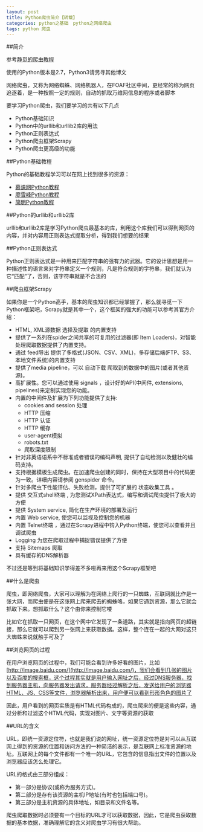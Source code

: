 ```yaml
---
layout: post
title: Python爬虫简介【转载】
categories: python之基础　python之网络爬虫
tags: python 爬虫
---
```


##简介

参考[静觅的爬虫教程](http://cuiqingcai.com/1052.html)

使用的Python版本是2.7，Python3请另寻其他博文

网络爬虫，又称为网络蜘蛛、网络机器人，在FOAF社区中间，更经常的称为网页追逐着，是一种按照一定的规则，自动的抓取万维网信息的程序或者脚本

要学习Python爬虫，我们要学习的共有以下几点

* Python基础知识
* Python中的urllib和urllib2库的用法
* Python正则表达式
* Python爬虫框架Scrapy
* Python爬虫更高级的功能

##Python基础教程

Python的基础教程学习可以在网上找到很多的资源：

* [慕课网Python教程](http://www.imooc.com/view/177)
* [廖雪峰Python教程](http://www.liaoxuefeng.com/wiki/001374738125095c955c1e6d8bb493182103fac9270762a000)
* [简明Python教程](http://woodpecker.org.cn/abyteofpython_cn/chinese/pr01.html#s01)

##Python的urllib和urllib2库

urllib和urllib2库是学习Python爬虫最基本的库，利用这个库我们可以得到网页的内容，并对内容用正则表达式提取分析，得到我们想要的结果

##Python正则表达式

Python正则表达式是一种用来匹配字符串的强有力的武器。它的设计思想是用一种描述性的语言来对字符串定义一个规则，凡是符合规则的字符串，我们就认为它“匹配”了，否则，该字符串就是不合法的

##爬虫框架Scrapy

如果你是一个Python高手，基本的爬虫知识都已经掌握了，那么就寻觅一下Python框架吧，Scrapy就是其中一个，这个框架的强大的功能可以参考其官方介绍：

* HTML, XML源数据 选择及提取 的内置支持
* 提供了一系列在spider之间共享的可复用的过滤器(即 Item Loaders)，对智能处理爬取数据提供了内置支持。
* 通过 feed导出 提供了多格式(JSON、CSV、XML)，多存储后端(FTP、S3、本地文件系统)的内置支持
* 提供了media pipeline，可以 自动下载 爬取到的数据中的图片(或者其他资源)。
* 高扩展性。您可以通过使用 signals ，设计好的API(中间件, extensions, pipelines)来定制实现您的功能。
* 内置的中间件及扩展为下列功能提供了支持:
	* cookies and session 处理
	* HTTP 压缩
	* HTTP 认证
	* HTTP 缓存
	* user-agent模拟
	* robots.txt
	* 爬取深度限制
* 针对非英语语系中不标准或者错误的编码声明, 提供了自动检测以及健壮的编码支持。
* 支持根据模板生成爬虫。在加速爬虫创建的同时，保持在大型项目中的代码更为一致。详细内容请参阅 genspider 命令。
* 针对多爬虫下性能评估、失败检测，提供了可扩展的 状态收集工具 。
* 提供 交互式shell终端 , 为您测试XPath表达式，编写和调试爬虫提供了极大的方便
* 提供 System service, 简化在生产环境的部署及运行
* 内置 Web service, 使您可以监视及控制您的机器
* 内置 Telnet终端 ，通过在Scrapy进程中钩入Python终端，使您可以查看并且调试爬虫
* Logging 为您在爬取过程中捕捉错误提供了方便
* 支持 Sitemaps 爬取
* 具有缓存的DNS解析器

不过还是等到将基础知识学得差不多啦再来用这个Scrapy框架吧

##什么是爬虫

爬虫，即网络爬虫，大家可以理解为在网络上爬行的一只蜘蛛，互联网就比作是一张大网，而爬虫便是在这张网上爬来爬去的蜘蛛咯，如果它遇到资源，那么它就会抓取下来。想抓取什么？这个由你来控制它喽

比如它在抓取一只网页，在这个网中它发现了一条道路，其实就是指向网页的超链接，那么它就可以爬到另一张网上来获取数据。这样，整个连在一起的大网对这只大蜘蛛来说就触手可及了

##浏览网页的过程

在用户浏览网页的过程中，我们可能会看到许多好看的图片，比如[http://image.baidu.com/](http://image.baidu.com/)，我们会看到几张的图片以及百度的搜索框，这个过程其实就是用户输入网址之后，经过DNS服务器，找到服务器主机，向服务器发出请求，服务器经过解析之后，发送给用户的浏览器HTML、JS、CSS等文件，浏览器解析出来，用户便可以看到形形色色的图片了

因此，用户看到的网页实质是有HTML代码构成的，爬虫爬来的便是这些内容，通过分析和过滤这个HTML代码，实现对图片、文字等资源的获取

##URL的含义

URL，即统一资源定位符，也就是我们说的网址，统一资源定位符是对可以从互联网上得到的资源的位置和访问方法的一种简洁的表示，是互联网上标准资源的地址。互联网上的每个文件都有一个唯一的URL，它包含的信息指出文件的位置以及浏览器应该怎么处理它。

URL的格式由三部分组成：

* 第一部分是协议(或称为服务方式)。
* 第二部分是存有该资源的主机IP地址(有时也包括端口号)。
* 第三部分是主机资源的具体地址，如目录和文件名等。

爬虫爬取数据时必须要有一个目标的URL才可以获取数据，因此，它是爬虫获取数据的基本依据，准确理解它的含义对爬虫学习有很大帮助。
